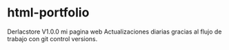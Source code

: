 # html-portfolio
Derlacstore V1.0.0 mi pagina web
Actualizaciones diarias gracias al flujo de trabajo con git control versions.